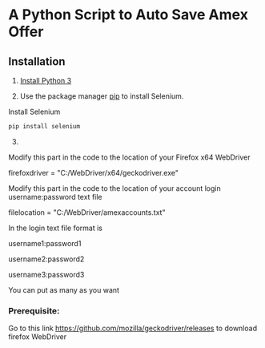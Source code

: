 # A Python Script to Auto Save Amex Offer

## Installation

1. [Install Python 3](https://www.python.org/downloads/)

2. Use the package manager [pip](https://pip.pypa.io/en/stable/) to install Selenium.

Install Selenium 

```bash
pip install selenium
```

3. 

Modify this part in the code to the location of your Firefox x64 WebDriver

firefoxdriver = "C:/WebDriver/x64/geckodriver.exe"

Modify this part in the code to the location of your account login username:password text file

filelocation = "C:/WebDriver/amexaccounts.txt"

In the login text file format is

username1:password1

username2:password2

username3:password3

You can put as many as you want

<h3>Prerequisite:</h3>




Go to this link https://github.com/mozilla/geckodriver/releases to download firefox WebDriver
